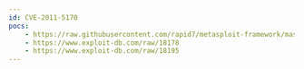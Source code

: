 ```yaml
---
id: CVE-2011-5170
pocs:
    - https://raw.githubusercontent.com/rapid7/metasploit-framework/master/modules/exploits/windows/fileformat/ccmplayer_m3u_bof.rb
    - https://www.exploit-db.com/raw/18178
    - https://www.exploit-db.com/raw/18195
---
```

